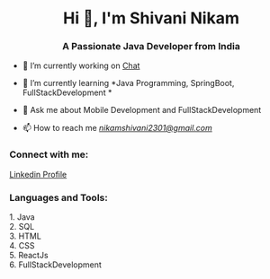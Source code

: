 <h1 align="center">Hi 👋, I'm Shivani Nikam</h1>
<h3 align="center">A Passionate Java Developer from India</h3>


- 🔭 I’m currently working on [Chat](Application)

- 🌱 I’m currently learning *Java Programming, SpringBoot, FullStackDevelopment *

- 💬 Ask me about Mobile Development and FullStackDevelopment

- 📫 How to reach me *nikamshivani2301@gmail.com*

<h3 align="left">Connect with me:</h3>
<p align="left"> <a href="https://www.linkedin.com/in/shivcodes/" target="_blank" rel="noreferrer"> Linkedin Profile </a>
</p>

<h3 align="left">Languages and Tools:</h3>
1. Java <br>
2. SQL <br>
3. HTML <br>
4. CSS <br>
5. ReactJs <br>
6. FullStackDevelopment <br>
